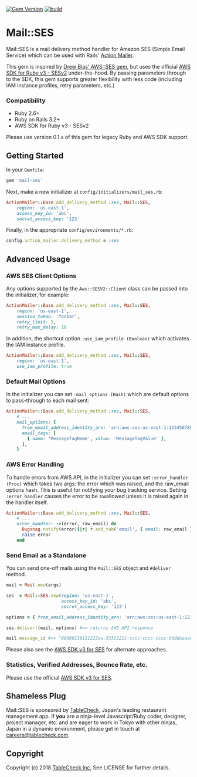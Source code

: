 [![Gem Version](https://badge.fury.io/rb/mail-ses.svg)](http://badge.fury.io/rb/mail-ses)
[![build](https://github.com/tablecheck/mail-ses/actions/workflows/build.yml/badge.svg)](https://github.com/tablecheck/mail-ses/actions/workflows/build.yml)

# Mail::SES

Mail::SES is a mail delivery method handler for Amazon SES (Simple Email Service) which can be used with Rails' [Action Mailer](https://guides.rubyonrails.org/action_mailer_basics.html).

This gem is inspired by [Drew Blas' AWS::SES gem](https://github.com/drewblas/aws-ses),
but uses the official [AWS SDK for Ruby v3 - SESv2](https://docs.aws.amazon.com/sdk-for-ruby/v3/api/Aws/SESV2.html) under-the-hood.
By passing parameters through to the SDK, this gem supports greater flexibility with less code (including IAM instance profiles, retry parameters, etc.)

### Compatibility

* Ruby 2.6+
* Ruby on Rails 3.2+
* AWS SDK for Ruby v3 - SESv2

Please use version 0.1.x of this gem for legacy Ruby and AWS SDK support.

## Getting Started

In your `Gemfile`:

```ruby
gem 'mail-ses'
```

Next, make a new initializer at `config/initializers/mail_ses.rb`:

```ruby
ActionMailer::Base.add_delivery_method :ses, Mail::SES,
    region: 'us-east-1',
    access_key_id: 'abc',
    secret_access_key: '123'
```

Finally, in the appropriate `config/environments/*.rb`:

```ruby
config.action_mailer.delivery_method = :ses
```

## Advanced Usage

### AWS SES Client Options

Any options supported by the `Aws::SESV2::Client` class can be passed into the initializer, for example:

```ruby
ActionMailer::Base.add_delivery_method :ses, Mail::SES,
    region: 'us-east-1',
    session_token: 'foobar',
    retry_limit: 5,
    retry_max_delay: 10
```

In addition, the shortcut option `:use_iam_profile (Boolean)` which activates the IAM instance profile.

```ruby
ActionMailer::Base.add_delivery_method :ses, Mail::SES,
    region: 'us-east-1',
    use_iam_profile: true
```

### Default Mail Options

In the initializer you can set `:mail_options (Hash)` which are default options to pass-through to each mail sent:

```ruby
ActionMailer::Base.add_delivery_method :ses, Mail::SES,
    # ...
    mail_options: {
      from_email_address_identity_arn: 'arn:aws:ses:us-east-1:123456789012:identity/example.com',
      email_tags: [
        { name: 'MessageTagName', value: 'MessageTagValue' },
      ],
    }
```

### AWS Error Handling

To handle errors from AWS API, in the initializer you can set `:error_handler (Proc)` which takes two args:
the error which was raised, and the raw_email options hash. This is useful for notifying your bug tracking service.
Setting `:error_handler` causes the error to be swallowed unless it is raised again in the handler itself.

```ruby
ActionMailer::Base.add_delivery_method :ses, Mail::SES,
    # ...
    error_handler: ->(error, raw_email) do
      Bugsnag.notify(error){|r| r.add_tab('email', { email: raw_email })}
      raise error    
    end
```

### Send Email as a Standalone

You can send one-off mails using the `Mail::SES` object and `#deliver` method.

```ruby
mail = Mail.new(args)

ses  = Mail::SES.new(region: 'us-east-1',
                     access_key_id: 'abc',
                     secret_access_key: '123')

options = { from_email_address_identity_arn: 'arn:aws:ses:us-east-1:123456789012:identity/example.com' }

ses.deliver!(mail, options) #=> returns AWS API response

mail.message_id #=> "00000138111222aa-33322211-cccc-cccc-cccc-ddddaaaa0680-000000@email.amazonses.com"
```

Please also see the [AWS SDK v3 for SES](https://docs.aws.amazon.com/ses/latest/DeveloperGuide/send-using-sdk-ruby.html) for alternate approaches.

### Statistics, Verified Addresses, Bounce Rate, etc.

Please use the official [AWS SDK v3 for SES](https://docs.aws.amazon.com/ses/latest/DeveloperGuide/send-using-sdk-ruby.html).

## Shameless Plug

Mail::SES is sponsored by [TableCheck](http://corp.tablecheck.com/), Japan's leading restaurant management app. If **you** are a ninja-level Javascript/Ruby coder, designer, project manager, etc. and are eager to work in Tokyo with other ninjas, Japan in a dynamic environment, please get in touch at [careers@tablecheck.com](mailto:careers@tablecheck.com).

## Copyright

Copyright (c) 2018 [TableCheck Inc.](http://corp.tablecheck.com/) See LICENSE for further details.
